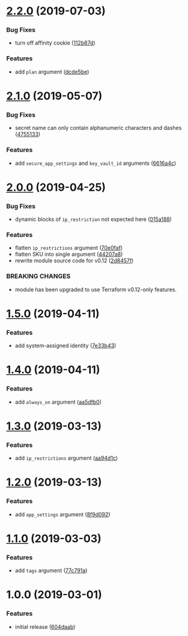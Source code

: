 # [2.2.0](https://github.com/innovationnorway/terraform-azurerm-web-app-container/compare/v2.1.0...v2.2.0) (2019-07-03)


### Bug Fixes

* turn off affinity cookie ([112b87d](https://github.com/innovationnorway/terraform-azurerm-web-app-container/commit/112b87d))


### Features

* add `plan` argument ([dcde5be](https://github.com/innovationnorway/terraform-azurerm-web-app-container/commit/dcde5be))

# [2.1.0](https://github.com/innovationnorway/terraform-azurerm-web-app-container/compare/v2.0.0...v2.1.0) (2019-05-07)


### Bug Fixes

* secret name can only contain alphanumeric characters and dashes ([4755133](https://github.com/innovationnorway/terraform-azurerm-web-app-container/commit/4755133))


### Features

* add `secure_app_settings` and `key_vault_id` arguments ([6616a4c](https://github.com/innovationnorway/terraform-azurerm-web-app-container/commit/6616a4c))

# [2.0.0](https://github.com/innovationnorway/terraform-azurerm-web-app-container/compare/v1.5.0...v2.0.0) (2019-04-25)


### Bug Fixes

* dynamic blocks of `ip_restriction` not expected here ([015a188](https://github.com/innovationnorway/terraform-azurerm-web-app-container/commit/015a188))


### Features

* flatten `ip_restrictions` argument ([70e0faf](https://github.com/innovationnorway/terraform-azurerm-web-app-container/commit/70e0faf))
* flatten SKU into single argument ([44207a8](https://github.com/innovationnorway/terraform-azurerm-web-app-container/commit/44207a8))
* rewrite module source code for v0.12 ([2d8457f](https://github.com/innovationnorway/terraform-azurerm-web-app-container/commit/2d8457f))


### BREAKING CHANGES

* module has been upgraded to use Terraform v0.12-only features.

# [1.5.0](https://github.com/innovationnorway/terraform-azurerm-web-app-container/compare/v1.4.0...v1.5.0) (2019-04-11)


### Features

* add system-assigned identity ([7e33b43](https://github.com/innovationnorway/terraform-azurerm-web-app-container/commit/7e33b43))

# [1.4.0](https://github.com/innovationnorway/terraform-azurerm-web-app-container/compare/v1.3.0...v1.4.0) (2019-04-11)


### Features

* add `always_on` argument ([aa5dfb0](https://github.com/innovationnorway/terraform-azurerm-web-app-container/commit/aa5dfb0))

# [1.3.0](https://github.com/innovationnorway/terraform-azurerm-web-app-container/compare/v1.2.0...v1.3.0) (2019-03-13)


### Features

* add `ip_restrictions` argument ([aa94d1c](https://github.com/innovationnorway/terraform-azurerm-web-app-container/commit/aa94d1c))

# [1.2.0](https://github.com/innovationnorway/terraform-azurerm-web-app-container/compare/v1.1.0...v1.2.0) (2019-03-13)


### Features

* add `app_settings` argument ([8f9d092](https://github.com/innovationnorway/terraform-azurerm-web-app-container/commit/8f9d092))

# [1.1.0](https://github.com/innovationnorway/terraform-azurerm-web-app-container/compare/v1.0.0...v1.1.0) (2019-03-03)


### Features

* add `tags` argument ([77c791a](https://github.com/innovationnorway/terraform-azurerm-web-app-container/commit/77c791a))

# 1.0.0 (2019-03-01)


### Features

* initial release ([604daab](https://github.com/innovationnorway/terraform-azurerm-web-app-container/commit/604daab))
